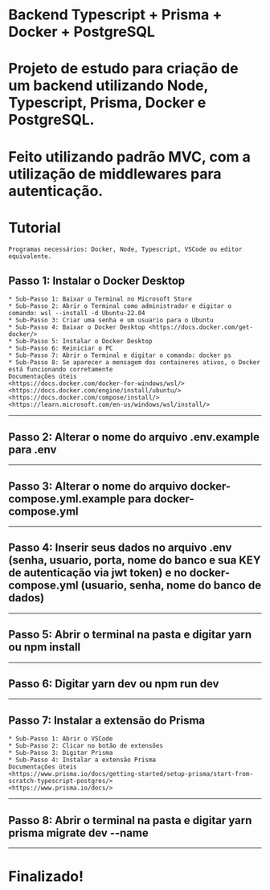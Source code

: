 # Backend Typescript + Prisma + Docker + PostgreSQL

# Projeto de estudo para criação de um backend utilizando Node, Typescript, Prisma, Docker e PostgreSQL.
# Feito utilizando padrão MVC, com a utilização de middlewares para autenticação.



# Tutorial
    Programas necessários: Docker, Node, Typescript, VSCode ou editor equivalente.
## Passo 1: Instalar o Docker Desktop
    * Sub-Passo 1: Baixar o Terminal no Microsoft Store
    * Sub-Passo 2: Abrir o Terminal como administrador e digitar o comando: wsl --install -d Ubuntu-22.04
    * Sub-Passo 3: Criar uma senha e um usuario para o Ubuntu
    * Sub-Passo 4: Baixar o Docker Desktop <https://docs.docker.com/get-docker/>
    * Sub-Passo 5: Instalar o Docker Desktop
    * Sub-Passo 6: Reiniciar o PC
    * Sub-Passo 7: Abrir o Terminal e digitar o comando: docker ps
    * Sub-Passo 8: Se aparecer a mensagem dos containeres ativos, o Docker está funcionando corretamente
    Documentações úteis
    <https://docs.docker.com/docker-for-windows/wsl/>
    <https://docs.docker.com/engine/install/ubuntu/>
    <https://docs.docker.com/compose/install/>
    <https://learn.microsoft.com/en-us/windows/wsl/install/>
--------------------------------------------------------------------------------------------------------------------------------------------------------------------------------
## Passo 2: Alterar o nome do arquivo .env.example para .env
--------------------------------------------------------------------------------------------------------------------------------------------------------------------------------
## Passo 3: Alterar o nome do arquivo docker-compose.yml.example para docker-compose.yml
--------------------------------------------------------------------------------------------------------------------------------------------------------------------------------
## Passo 4: Inserir seus dados no arquivo .env (senha, usuario, porta, nome do banco e sua KEY de autenticação via jwt token) e no docker-compose.yml (usuario, senha, nome do banco de dados)
--------------------------------------------------------------------------------------------------------------------------------------------------------------------------------
## Passo 5: Abrir o terminal na pasta e digitar yarn ou npm install
--------------------------------------------------------------------------------------------------------------------------------------------------------------------------------
## Passo 6: Digitar yarn dev ou npm run dev
--------------------------------------------------------------------------------------------------------------------------------------------------------------------------------
## Passo 7: Instalar a extensão do Prisma 
    * Sub-Passo 1: Abrir o VSCode
    * Sub-Passo 2: Clicar no botão de extensões
    * Sub-Passo 3: Digitar Prisma
    * Sub-Passo 4: Instalar a extensão Prisma
    Documentações úteis
    <https://www.prisma.io/docs/getting-started/setup-prisma/start-from-scratch-typescript-postgres/>
    <https://www.prisma.io/docs/>
--------------------------------------------------------------------------------------------------------------------------------------------------------------------------------
## Passo 8: Abrir o terminal na pasta e digitar yarn prisma migrate dev --name
--------------------------------------------------------------------------------------------------------------------------------------------------------------------------------
# Finalizado!
